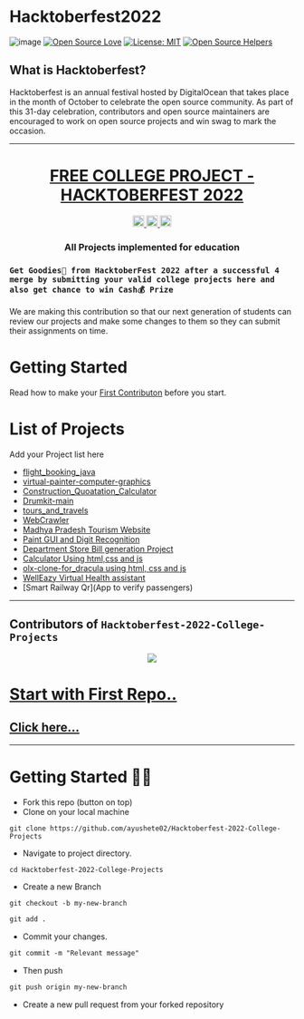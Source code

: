 
#                                             Hacktoberfest2022
![image](https://user-images.githubusercontent.com/99472914/192144059-5cd0b329-f238-474b-b475-7385eaa35d05.png)
[![Open Source Love](https://firstcontributions.github.io/open-source-badges/badges/open-source-v1/open-source.svg)](https://github.com/firstcontributions/open-source-badges)
[![License: MIT](https://img.shields.io/badge/License-MIT-green.svg)](https://opensource.org/licenses/MIT)
[![Open Source Helpers](https://www.codetriage.com/roshanjossey/first-contributions/badges/users.svg)](https://www.codetriage.com/roshanjossey/first-contributions)

## What is Hacktoberfest?
Hacktoberfest is an annual festival hosted by DigitalOcean that takes place in the month of October to celebrate the open source community. As part of this 31-day celebration, contributors and open source maintainers are encouraged to work on open source projects and win swag to mark the occasion.

<hr>
<div align="center">
<!-- Title: -->
  <h1><b><a href="https://github.com/ayushete02/Hacktoberfest-2022-College-Projects">FREE COLLEGE PROJECT - HACKTOBERFEST 2022</a></b></h1>
<!-- Labels: -->
  <!-- First row: -->
  <a href="https://gitpod.io/#https://github.com/ayushete02/Hacktoberfest-2022-College-Projects">
    <img src="https://img.shields.io/badge/Gitpod-Ready--to--Code-blue?logo=gitpod&style=flat-square" height="20" alt="Gitpod Ready-to-Code">
  </a>
  <a href="https://github.com/ayushete02/Hacktoberfest-2022-College-Projects/blob/master/CONTRIBUTING.md">
    <img src="https://img.shields.io/static/v1.svg?label=Contributions&message=Welcome&color=0059b3&style=flat-square" height="20" alt="Contributions Welcome">
  </a>
  <img src="https://img.shields.io/github/repo-size/ayushete02/Hacktoberfest-2022-College-Projects.svg?label=Repo%20size&style=flat-square" height="20">

 
<!-- Short description: -->
  <h3>All Projects implemented for education</h3>
</div>


### `Get Goodies👕 from HacktoberFest 2022 after a successful 4 merge by submitting your valid college projects here and also get chance to win Cash💰 Prize`


We are making this contribution so that our next generation of students can review our projects and make some changes to them so they can submit their assignments on time.

# Getting Started

Read how to make your [First Contributon](FirstContribute.md) before you start.

# List of Projects

Add your Project list here
- [flight_booking_java](flight_booking_java)
- [virtual-painter-computer-graphics](virtual_painter_computer_graphics)
- [Construction_Quoatation_Calculator](Construction_Quoatation_Calculator)
- [Drumkit-main](Drumkit-main)
- [tours_and_travels](tours_and_travels)
- [WebCrawler](WebCrawler)
- [Madhya Pradesh Tourism Website](Madhya_Pradesh_Tourism_Website)
- [Paint GUI and Digit Recognition](Paint_GUI_and_Digit_Recognition)
- [Department Store Bill generation Project](Department_Store_Bill_generation_Project)
- [Calculator Using html,css and js](Calculator_Using_html,css_and_js)
- [olx-clone-for_dracula using html, css and js](olx-clone-for_dracula)
- [WellEazy Virtual Health assistant](Welleazy-health-assistant)
- [Smart Railway Qr](App to verify passengers)
<hr> 

## Contributors of `Hacktoberfest-2022-College-Projects`

<div align="center">

<a href="https://github.com/abhople1902/Hacktoberfest-2022-College-Projects/graphs/contributors">
   <img src = "https://contrib.rocks/image?repo=Abhiragk17/Hacktoberfest-2022-College-Projects"/>
</a>
  </div>  

# [Start with First Repo..](FirstContribute.md)
## [Click here...](FirstContribute.md)
<hr>

# Getting Started 🤩🤗

- Fork this repo (button on top)
- Clone on your local machine

```terminal
git clone https://github.com/ayushete02/Hacktoberfest-2022-College-Projects
```
- Navigate to project directory.
```terminal
cd Hacktoberfest-2022-College-Projects
```

- Create a new Branch

```markdown
git checkout -b my-new-branch
```


```markdown
git add .
```
- Commit your changes.

```markdown
git commit -m "Relevant message"
```
- Then push 
```markdown
git push origin my-new-branch
```


- Create a new pull request from your forked repository

<br>
